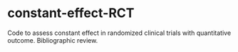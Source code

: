 # constant-effect-RCT
Code to assess constant effect in randomized clinical trials with quantitative outcome. Bibliographic review.
